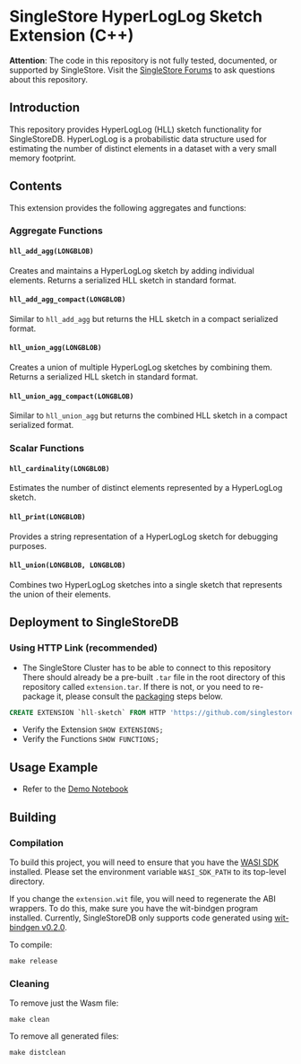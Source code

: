 # SingleStore HyperLogLog Sketch Extension (C++)

**Attention**: The code in this repository is not fully tested, documented, or supported by SingleStore. Visit the [SingleStore Forums](https://www.singlestore.com/forum/) to ask questions about this repository.

## Introduction

This repository provides HyperLogLog (HLL) sketch functionality for SingleStoreDB. HyperLogLog is a probabilistic data structure used for estimating the number of distinct elements in a dataset with a very small memory footprint.

## Contents
This extension provides the following aggregates and functions:

### Aggregate Functions

#### `hll_add_agg(LONGBLOB)`
Creates and maintains a HyperLogLog sketch by adding individual elements. Returns a serialized HLL sketch in standard format.

#### `hll_add_agg_compact(LONGBLOB)`
Similar to `hll_add_agg` but returns the HLL sketch in a compact serialized format.

#### `hll_union_agg(LONGBLOB)`
Creates a union of multiple HyperLogLog sketches by combining them. Returns a serialized HLL sketch in standard format.

#### `hll_union_agg_compact(LONGBLOB)`
Similar to `hll_union_agg` but returns the combined HLL sketch in a compact serialized format.

### Scalar Functions

#### `hll_cardinality(LONGBLOB)`
Estimates the number of distinct elements represented by a HyperLogLog sketch.

#### `hll_print(LONGBLOB)`
Provides a string representation of a HyperLogLog sketch for debugging purposes.

#### `hll_union(LONGBLOB, LONGBLOB)`
Combines two HyperLogLog sketches into a single sketch that represents the union of their elements.

## Deployment to SingleStoreDB

### Using HTTP Link (recommended)
* The SingleStore Cluster has to be able to connect to this repository
There should already be a pre-built `.tar` file in the root directory of this repository called `extension.tar`.  If there is not, or you need to re-package it, please consult the [packaging](#packaging) steps below.

```sql
CREATE EXTENSION `hll-sketch` FROM HTTP 'https://github.com/singlestore-extensions/s2-hyperloglog-sketch-extension-cpp/raw/refs/heads/main/build/hll-sketch.tar';
```
* Verify the Extension `SHOW EXTENSIONS;`
* Verify the Functions `SHOW FUNCTIONS;`

## Usage Example

* Refer to the [Demo Notebook](./demo.ipynb)

## Building

### Compilation

To build this project, you will need to ensure that you have the
[WASI SDK](https://github.com/WebAssembly/wasi-sdk/releases) installed.  Please
set the environment variable `WASI_SDK_PATH` to its top-level directory.

If you change the `extension.wit` file, you will need to regenerate the ABI
wrappers.  To do this, make sure you have the wit-bindgen program installed. 
Currently, SingleStoreDB only supports code generated using 
[wit-bindgen v0.2.0](https://github.com/bytecodealliance/wit-bindgen/releases/tag/v0.2.0).

To compile:
```
make release
```

### Cleaning

To remove just the Wasm file:
```
make clean
```

To remove all generated files:
```
make distclean
```